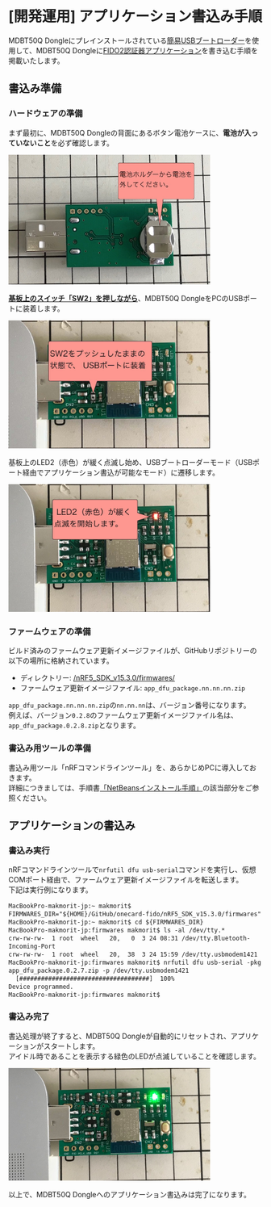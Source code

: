 # [開発運用] アプリケーション書込み手順

MDBT50Q Dongleにプレインストールされている[簡易USBブートローダー](../nRF5_SDK_v15.3.0/firmwares/open_bootloader/README.md)を使用して、MDBT50Q Dongleに[FIDO2認証器アプリケーション](../nRF5_SDK_v15.3.0/README.md)を書き込む手順を掲載いたします。

## 書込み準備

### ハードウェアの準備

まず最初に、MDBT50Q Dongleの背面にあるボタン電池ケースに、<b>電池が入っていないこと</b>を必ず確認します。

<img src="assets02/0000.png" width="400">

<b><u>基板上のスイッチ「SW2」を押しながら</b></u>、MDBT50Q DongleをPCのUSBポートに装着します。

<img src="assets02/0001.jpg" width="400">

基板上のLED2（赤色）が緩く点滅し始め、USBブートローダーモード（USBポート経由でアプリケーション書込が可能なモード）に遷移します。

<img src="assets02/0002.jpg" width="400">

### ファームウェアの準備

ビルド済みのファームウェア更新イメージファイルが、GitHubリポジトリーの以下の場所に格納されています。
- ディレクトリー: [/nRF5_SDK_v15.3.0/firmwares/](../../nRF5_SDK_v15.3.0/firmwares)
- ファームウェア更新イメージファイル: `app_dfu_package.nn.nn.nn.zip`

`app_dfu_package.nn.nn.nn.zip`の`nn.nn.nn`は、バージョン番号になります。<br>
例えば、バージョン`0.2.8`のファームウェア更新イメージファイル名は、`app_dfu_package.0.2.8.zip`となります。

### 書込み用ツールの準備

書込み用ツール「nRFコマンドラインツール」を、あらかじめPCに導入しておきます。<br>
詳細につきましては、手順書[「NetBeansインストール手順」](../../nRF5_SDK_v15.3.0/NETBEANSINST.md)の該当部分をご参照ください。

## アプリケーションの書込み

### 書込み実行

nRFコマンドラインツールで`nrfutil dfu usb-serial`コマンドを実行し、仮想COMポート経由で、ファームウェア更新イメージファイルを転送します。<br>
下記は実行例になります。

```
MacBookPro-makmorit-jp:~ makmorit$ FIRMWARES_DIR="${HOME}/GitHub/onecard-fido/nRF5_SDK_v15.3.0/firmwares"
MacBookPro-makmorit-jp:~ makmorit$ cd ${FIRMWARES_DIR}
MacBookPro-makmorit-jp:firmwares makmorit$ ls -al /dev/tty.*
crw-rw-rw-  1 root  wheel   20,   0  3 24 08:31 /dev/tty.Bluetooth-Incoming-Port
crw-rw-rw-  1 root  wheel   20,  38  3 24 15:59 /dev/tty.usbmodem1421
MacBookPro-makmorit-jp:firmwares makmorit$ nrfutil dfu usb-serial -pkg app_dfu_package.0.2.7.zip -p /dev/tty.usbmodem1421
  [####################################]  100%          
Device programmed.
MacBookPro-makmorit-jp:firmwares makmorit$
```

### 書込み完了

書込処理が終了すると、MDBT50Q Dongleが自動的にリセットされ、アプリケーションがスタートします。<br>
アイドル時であることを表示する緑色のLEDが点滅していることを確認します。

<img src="assets02/0010.jpg" width="400">

以上で、MDBT50Q Dongleへのアプリケーション書込みは完了になります。
